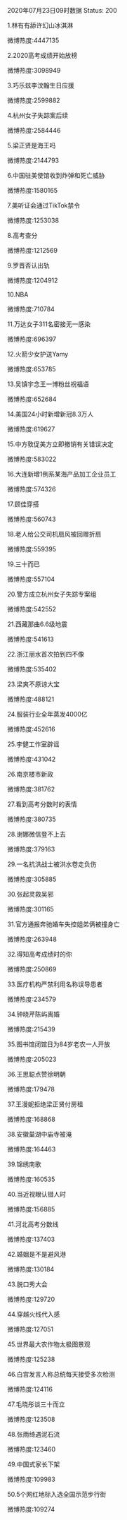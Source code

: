 2020年07月23日09时数据
Status: 200

1.林有有舔许幻山冰淇淋

微博热度:4447135

2.2020高考成绩开始放榜

微博热度:3098949

3.巧乐兹李汶翰生日应援

微博热度:2599882

4.杭州女子失踪案后续

微博热度:2584446

5.梁正贤是海王吗

微博热度:2144793

6.中国驻美使馆收到炸弹和死亡威胁

微博热度:1580165

7.美听证会通过TikTok禁令

微博热度:1253038

8.高考查分

微博热度:1212569

9.罗晋否认出轨

微博热度:1204912

10.NBA

微博热度:710784

11.万达女子311名密接无一感染

微博热度:696397

12.火箭少女护送Yamy

微博热度:653785

13.吴镇宇念王一博粉丝祝福语

微博热度:652684

14.美国24小时新增新冠8.3万人

微博热度:619627

15.中方敦促美方立即撤销有关错误决定

微博热度:583022

16.大连新增1例系某海产品加工企业员工

微博热度:574326

17.顾佳穿搭

微博热度:560743

18.老人给公交司机扇风被回赠折扇

微博热度:559395

19.三十而已

微博热度:557104

20.警方成立杭州女子失踪专案组

微博热度:542552

21.西藏那曲6.6级地震

微博热度:541613

22.浙江丽水首次拍到四不像

微博热度:535402

23.梁爽不原谅大宝

微博热度:488121

24.服装行业全年蒸发4000亿

微博热度:452616

25.李健工作室辟谣

微博热度:431042

26.南京楼市新政

微博热度:381762

27.看到高考分数时的表情

微博热度:380735

28.谢娜微信登不上去

微博热度:379163

29.一名抗洪战士被洪水卷走负伤

微博热度:305885

30.张起灵救吴邪

微博热度:301165

31.官方通报奔驰婚车失控姐弟俩被撞身亡

微博热度:263948

32.得知高考成绩时的你

微博热度:250869

33.医疗机构严禁利用名称误导患者

微博热度:234579

34.钟晓芹陈屿离婚

微博热度:215439

35.图书馆闭馆日为84岁老农一人开放

微博热度:205023

36.王思聪点赞徐明朝

微博热度:179478

37.王漫妮拒绝梁正贤付房租

微博热度:168868

38.安徽巢湖中庙寺被淹

微博热度:164463

39.锦绣南歌

微博热度:160535

40.当近视眼认错人时

微博热度:156885

41.河北高考分数线

微博热度:137403

42.婚姻是不是避风港

微博热度:130184

43.脱口秀大会

微博热度:129720

44.穿越火线代入感

微博热度:127051

45.世界最大农作物太极图景观

微博热度:125238

46.白宫发言人称总统每天接受多次检测

微博热度:124116

47.毛晓彤谈三十而立

微博热度:123508

48.张雨绮遇泥石流

微博热度:123460

49.中国式家长下架

微博热度:109983

50.5个网红地标入选全国示范步行街

微博热度:109274


